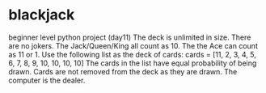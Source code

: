 # blackjack
beginner level python project (day11)
The deck is unlimited in size. 
There are no jokers. 
The Jack/Queen/King all count as 10.
The the Ace can count as 11 or 1.
Use the following list as the deck of cards:
cards = [11, 2, 3, 4, 5, 6, 7, 8, 9, 10, 10, 10, 10]
The cards in the list have equal probability of being drawn.
Cards are not removed from the deck as they are drawn.
The computer is the dealer.
